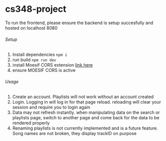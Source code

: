 # cs348-project

To run the frontend, please ensure the backend is setup succesfully and hosted on localhost 8080

###### Setup

1. Install dependencies `npm i`
2. run build `npm run dev`
3. install Moesif CORS extension [link here](https://chrome.google.com/webstore/detail/moesif-origin-cors-change/digfbfaphojjndkpccljibejjbppifbc)
4. ensure MOESIF CORS is active

###### Usage

1. Create an account. Playlists will not work without an account created
2. Login. Logging in will log in for that page reload. reloading will clear your session and require you to login again
3. Data may not refresh instantly. when manipulating data on the search or playlists page, switch to another page and come back for the data to be rendered properly
4. Renaming playlists is not currently implemented and is a future feature. Song names are not broken, they display trackID on purpose

